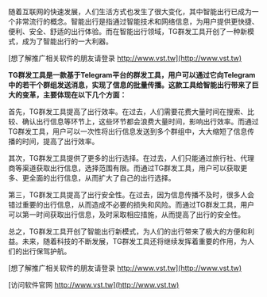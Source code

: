 随着互联网的快速发展，人们生活方式也发生了很大变化，其中智能出行已成为一个非常流行的概念。智能出行是指通过智能技术和网络信息，为用户提供更快捷、便利、安全、舒适的出行体验。而在智能出行领域，TG群发工具开创了一种新模式，成为了智能出行的一大利器。

[想了解推广相关软件的朋友请登录 http://www.vst.tw](http://www.vst.tw)

**TG群发工具是一款基于Telegram平台的群发工具，用户可以通过它向Telegram中的若干个群组发送消息，实现了信息的批量传播。这款工具给智能出行带来了巨大的变革，主要体现在以下几个方面：**

首先，TG群发工具提高了出行效率。在过去，人们需要花费大量时间在搜索、比较、确认出行信息等环节上，这些环节都会浪费大量时间，影响出行效率。而通过TG群发工具，用户可以一次性将出行信息发送到多个群组中，大大缩短了信息传播的时间，提高了出行效率。

其次，TG群发工具提供了更多的出行选择。在过去，人们只能通过旅行社、代理商等渠道获取出行信息，选择范围有限。而通过TG群发工具，用户可以获取更多、更全面的出行信息，从而扩大了自己的出行选择。

第三，TG群发工具提高了出行安全性。在过去，因为信息传播不及时，很多人会错过重要的出行信息，从而造成不必要的损失和风险。而通过TG群发工具，用户可以第一时间获取出行信息，及时采取相应措施，从而提高了出行的安全性。

总之，TG群发工具开创了智能出行新模式，为人们的出行带来了极大的方便和利益。未来，随着科技的不断发展，TG群发工具还将继续发挥着重要的作用，为人们的出行保驾护航。

[想了解推广相关软件的朋友请登录 http://www.vst.tw](http://www.vst.tw)


[访问软件官网 http://www.vst.tw](http://www.vst.tw)
